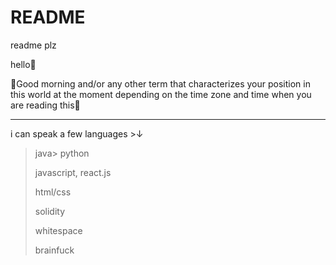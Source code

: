 # README
readme plz

hello👋

🔆Good morning and/or any other term that characterizes your position in this world at the moment depending on the time zone and time when you are reading this🌝
__________________________________________________________________________________
i can speak a few languages >↓

>java>
>python
>
>javascript, react.js
>
>html/css
>
>solidity
>
>whitespace
>
>brainfuck
